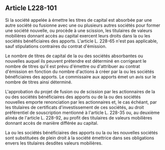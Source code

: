 Article L228-101
----
Si la société appelée à émettre les titres de capital est absorbée par une autre
société ou fusionne avec une ou plusieurs autres sociétés pour former une
société nouvelle, ou procède à une scission, les titulaires de valeurs
mobilières donnant accès au capital exercent leurs droits dans la ou les
sociétés bénéficiaires des apports. L'article L. 228-65 n'est pas applicable,
sauf stipulations contraires du contrat d'émission.

Le nombre de titres de capital de la ou des sociétés absorbantes ou nouvelles
auquel ils peuvent prétendre est déterminé en corrigeant le nombre de titres
qu'il est prévu d'émettre ou d'attribuer au contrat d'émission en fonction du
nombre d'actions à créer par la ou les sociétés bénéficiaires des apports. Le
commissaire aux apports émet un avis sur le nombre de titres ainsi déterminé.

L'approbation du projet de fusion ou de scission par les actionnaires de la ou
des sociétés bénéficiaires des apports ou de la ou des sociétés nouvelles
emporte renonciation par les actionnaires et, le cas échéant, par les titulaires
de certificats d'investissement de ces sociétés, au droit préférentiel de
souscription mentionné à l'article L. 228-35 ou, au deuxième alinéa de l'article
L. 228-92, au profit des titulaires de valeurs mobilières donnant accès de
manière différée au capital.

La ou les sociétés bénéficiaires des apports ou la ou les nouvelles sociétés
sont substituées de plein droit à la société émettrice dans ses obligations
envers les titulaires desdites valeurs mobilières.
